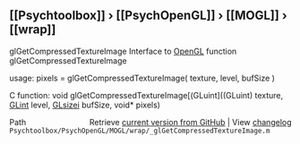 ## [[Psychtoolbox]] &#8250; [[PsychOpenGL]] &#8250; [[MOGL]] &#8250; [[wrap]]

glGetCompressedTextureImage  Interface to [OpenGL](OpenGL) function glGetCompressedTextureImage  
  
usage:  pixels = glGetCompressedTextureImage( texture, level, bufSize )  
  
C function:  void glGetCompressedTextureImage[(GLuint]((GLuint) texture, [GLint](GLint) level, [GLsizei](GLsizei) bufSize, void\* pixels)  




<div class="code_header" style="text-align:right;">
  <span style="float:left;">Path&nbsp;&nbsp;</span> <span class="counter">Retrieve <a href=
  "https://raw.github.com/Psychtoolbox-3/Psychtoolbox-3/beta/Psychtoolbox/PsychOpenGL/MOGL/wrap/_glGetCompressedTextureImage.m">current version from GitHub</a> | View <a href=
  "https://github.com/Psychtoolbox-3/Psychtoolbox-3/commits/beta/Psychtoolbox/PsychOpenGL/MOGL/wrap/_glGetCompressedTextureImage.m">changelog</a></span>
</div>
<div class="code">
  <code>Psychtoolbox/PsychOpenGL/MOGL/wrap/_glGetCompressedTextureImage.m</code>
</div>

